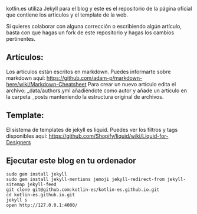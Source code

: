 kotlin.es utiliza Jekyll para el blog y este es el repositorio de la página oficial que contiene los artículos y el template de la web.

Si quieres colaborar con alguna corrección o escribiendo algún artículo, basta con que hagas un fork de este repositorio y hagas los cambios pertinentes.

## Artículos:
Los artículos están escritos en markdown. Puedes informarte sobre markdown aquí: https://github.com/adam-p/markdown-here/wiki/Markdown-Cheatsheet
Para crear un nuevo artículo edita el archivo: _data/authors.yml añadiéndote como autor y añade un artículo en la carpeta _posts manteniendo la estructura original de archivos.

## Template:
El sistema de templates de jekyll es liquid. Puedes ver los filtros y tags disponibles aquí: https://github.com/Shopify/liquid/wiki/Liquid-for-Designers

## Ejecutar este blog en tu ordenador
```
sudo gem install jekyll 
sudo gem install jekyll-mentions jemoji jekyll-redirect-from jekyll-sitemap jekyll-feed 
git clone git@github.com:kotlin-es/kotlin-es.github.io.git
cd kotlin-es.github.io.git
jekyll s
open http://127.0.0.1:4000/
```
